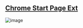 ## [Chrome Start Page Ext](https://chrome.google.com/webstore/detail/bonjourr-%C2%B7-minimalist-lig/dlnejlppicbjfcfcedcflplfjajinajd)
![image](https://user-images.githubusercontent.com/94440862/143668241-dd4fc012-5471-4d0e-b586-bd5c2c90c44a.png)
